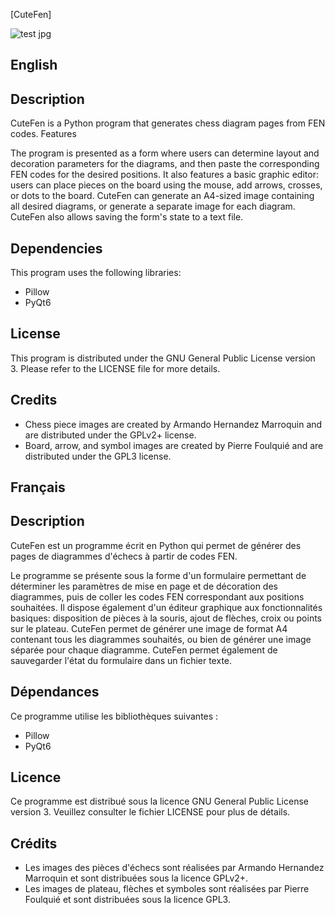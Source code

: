 [CuteFen]


![test jpg](https://github.com/PapaPiotr/CuteFen/assets/167995662/b4b277ed-d5ca-459c-bfa1-e91282977e6b)
## English
## Description

CuteFen is a Python program that generates chess diagram pages from FEN codes.
Features

The program is presented as a form where users can determine layout and decoration parameters for the diagrams, and then paste the corresponding FEN codes for the desired positions.
It also features a basic graphic editor: users can place pieces on the board using the mouse, add arrows, crosses, or dots to the board.
CuteFen can generate an A4-sized image containing all desired diagrams, or generate a separate image for each diagram.
CuteFen also allows saving the form's state to a text file.

## Dependencies

This program uses the following libraries:

- Pillow
- PyQt6

## License

This program is distributed under the GNU General Public License version 3. Please refer to the LICENSE file for more details.

## Credits

- Chess piece images are created by Armando Hernandez Marroquin and are distributed under the GPLv2+ license.
- Board, arrow, and symbol images are created by Pierre Foulquié and are distributed under the GPL3 license.

## Français
## Description

CuteFen est un programme écrit en Python qui permet de générer des pages de diagrammes d'échecs à partir de codes FEN.

Le programme se présente sous la forme d'un formulaire permettant de déterminer les paramètres de mise en page et de décoration des diagrammes, puis de coller les codes FEN correspondant aux positions souhaitées.
Il dispose également d'un éditeur graphique aux fonctionnalités basiques: disposition de pièces à la souris, ajout de flèches, croix ou points sur le plateau.
CuteFen permet de générer une image de format A4 contenant tous les diagrammes souhaités, ou bien de générer une image séparée pour chaque diagramme.
CuteFen permet également de sauvegarder l'état du formulaire dans un fichier texte.

## Dépendances

Ce programme utilise les bibliothèques suivantes :
- Pillow
- PyQt6

## Licence

Ce programme est distribué sous la licence GNU General Public License version 3. Veuillez consulter le fichier LICENSE pour plus de détails.

## Crédits

- Les images des pièces d'échecs sont réalisées par Armando Hernandez Marroquin et sont distribuées sous la licence GPLv2+.
- Les images de plateau, flèches et symboles sont réalisées par Pierre Foulquié et sont distribuées sous la licence GPL3.
